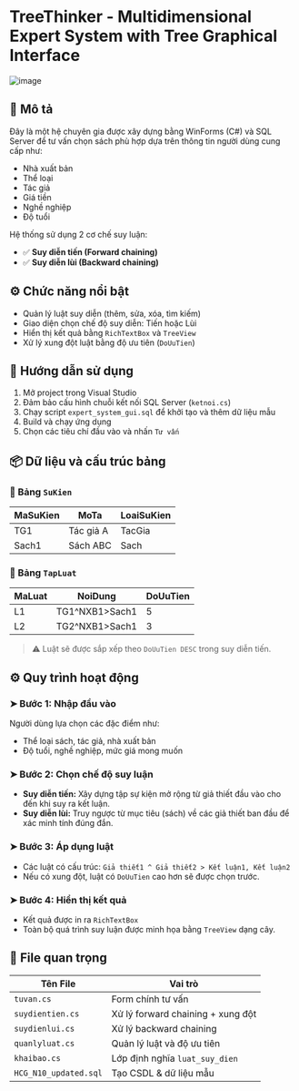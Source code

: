 # TreeThinker - Multidimensional Expert System with Tree Graphical Interface

![image](https://github.com/user-attachments/assets/66535697-f0f8-405a-aced-9fd1dd3f6e4d)

## 🧠 Mô tả
Đây là một hệ chuyên gia được xây dựng bằng WinForms (C#) và SQL Server để tư vấn chọn sách phù hợp dựa trên thông tin người dùng cung cấp như:
- Nhà xuất bản
- Thể loại
- Tác giả
- Giá tiền
- Nghề nghiệp
- Độ tuổi

Hệ thống sử dụng 2 cơ chế suy luận:
- ✅ **Suy diễn tiến (Forward chaining)**
- ✅ **Suy diễn lùi (Backward chaining)**

## ⚙️ Chức năng nổi bật
- Quản lý luật suy diễn (thêm, sửa, xóa, tìm kiếm)
- Giao diện chọn chế độ suy diễn: Tiến hoặc Lùi
- Hiển thị kết quả bằng `RichTextBox` và `TreeView`
- Xử lý xung đột luật bằng độ ưu tiên (`DoUuTien`)

## 🚀 Hướng dẫn sử dụng
1. Mở project trong Visual Studio
2. Đảm bảo cấu hình chuỗi kết nối SQL Server (`ketnoi.cs`)
3. Chạy script `expert_system_gui.sql` để khởi tạo và thêm dữ liệu mẫu
4. Build và chạy ứng dụng
5. Chọn các tiêu chí đầu vào và nhấn `Tư vấn`

## 📦 Dữ liệu và cấu trúc bảng

### 🔹 Bảng `SuKien`
| MaSuKien | MoTa         | LoaiSuKien    |
|----------|--------------|----------------|
| TG1      | Tác giả A    | TacGia         |
| Sach1    | Sách ABC     | Sach           |

### 🔹 Bảng `TapLuat`
| MaLuat | NoiDung                  | DoUuTien |
|--------|--------------------------|----------|
| L1     | TG1^NXB1>Sach1           | 5        |
| L2     | TG2^NXB1>Sach1           | 3        |

> ⚠️ Luật sẽ được sắp xếp theo `DoUuTien DESC` trong suy diễn tiến.

## ⚙️ Quy trình hoạt động

### ➤ Bước 1: Nhập đầu vào
Người dùng lựa chọn các đặc điểm như:
- Thể loại sách, tác giả, nhà xuất bản
- Độ tuổi, nghề nghiệp, mức giá mong muốn

### ➤ Bước 2: Chọn chế độ suy luận
- **Suy diễn tiến:** Xây dựng tập sự kiện mở rộng từ giả thiết đầu vào cho đến khi suy ra kết luận.
- **Suy diễn lùi:** Truy ngược từ mục tiêu (sách) về các giả thiết ban đầu để xác minh tính đúng đắn.

### ➤ Bước 3: Áp dụng luật
- Các luật có cấu trúc: `Giả thiết1 ^ Giả thiết2 > Kết luận1, Kết luận2`
- Nếu có xung đột, luật có `DoUuTien` cao hơn sẽ được chọn trước.

### ➤ Bước 4: Hiển thị kết quả
- Kết quả được in ra `RichTextBox`
- Toàn bộ quá trình suy luận được minh họa bằng `TreeView` dạng cây.

## 📁 File quan trọng

| Tên File               | Vai trò                           |
|------------------------|-----------------------------------|
| `tuvan.cs`             | Form chính tư vấn                 |
| `suydientien.cs`       | Xử lý forward chaining + xung đột |
| `suydienlui.cs`        | Xử lý backward chaining           |
| `quanlyluat.cs`        | Quản lý luật và độ ưu tiên        |
| `khaibao.cs`           | Lớp định nghĩa `luat_suy_dien`    |
| `HCG_N10_updated.sql`  | Tạo CSDL & dữ liệu mẫu            |
